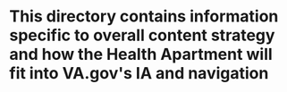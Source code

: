 # This directory contains information specific to overall content strategy and how the Health Apartment will fit into VA.gov's IA and navigation
